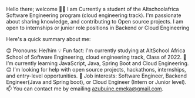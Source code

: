 Hello there; welcome 👋🏾
I am Currently a student of the Altschoolafrica Software Engineering program (cloud engineering track). I'm passionate about sharing knowledge, and contributing to Open source projects. I am open to internships or junior role positions in Backend or Cloud Engineering

Here's a quick summary about me:

😊 Pronouns: He/him
💡 Fun fact: I'm currently studying at AltSchool Africa School of Software Engineering, cloud engineering track, Class of 2022.
🌱 I’m currently learning JavaScript, Java, Spring Boot and Cloud Engineering.
😊 I’m looking for help with open source projects, hackathons, internships, and entry-level opportunities.
💼 Job interests: Software Engineer, Backend Engineer(Java and Spring boot), or Cloud Engineer (Intern or Junior level).
📫 You can contact me by emailing azubuine.emeka@gmail.com.

